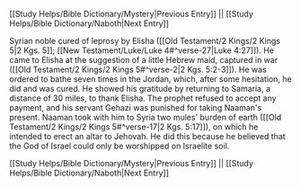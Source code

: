 [[Study Helps/Bible Dictionary/Mystery|Previous Entry]]  ||  [[Study Helps/Bible Dictionary/Naboth|Next Entry]]

 Syrian noble cured of leprosy by Elisha ([[Old Testament/2 Kings/2 Kings 5|2 Kgs. 5]]; [[New Testament/Luke/Luke 4#^verse-27|Luke 4:27]]). He came to Elisha at the suggestion of a little Hebrew maid, captured in war ([[Old Testament/2 Kings/2 Kings 5#^verse-2|2 Kgs. 5:2-3]]). He was ordered to bathe seven times in the Jordan, which, after some hesitation, he did and was cured. He showed his gratitude by returning to Samaria, a distance of 30 miles, to thank Elisha. The prophet refused to accept any payment, and his servant Gehazi was punished for taking Naaman's present. Naaman took with him to Syria two mules' burden of earth ([[Old Testament/2 Kings/2 Kings 5#^verse-17|2 Kgs. 5:17]]), on which he intended to erect an altar to Jehovah. He did this because he believed that the God of Israel could only be worshipped on Israelite soil.

[[Study Helps/Bible Dictionary/Mystery|Previous Entry]]  ||  [[Study Helps/Bible Dictionary/Naboth|Next Entry]]